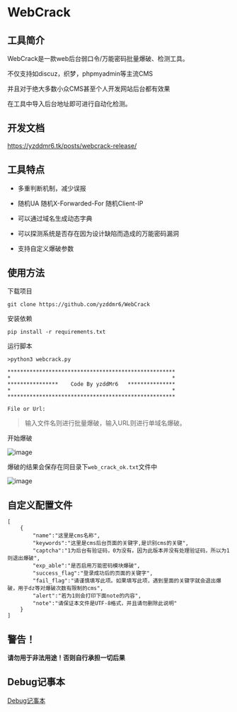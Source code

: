 # WebCrack

## 工具简介

WebCrack是一款web后台弱口令/万能密码批量爆破、检测工具。

不仅支持如discuz，织梦，phpmyadmin等主流CMS

并且对于绝大多数小众CMS甚至个人开发网站后台都有效果

在工具中导入后台地址即可进行自动化检测。


## 开发文档

https://yzddmr6.tk/posts/webcrack-release/

## 工具特点

* 多重判断机制，减少误报

* 随机UA 随机X-Forwarded-For 随机Client-IP

* 可以通过域名生成动态字典

* 可以探测系统是否存在因为设计缺陷而造成的万能密码漏洞

* 支持自定义爆破参数


## 使用方法

下载项目
```
git clone https://github.com/yzddmr6/WebCrack
```

安装依赖
```
pip install -r requirements.txt
```

运行脚本
```
>python3 webcrack.py

*****************************************************
*                                                   *
****************    Code By yzddMr6   ***************
*                                                   *
*****************************************************

File or Url:

```

>输入文件名则进行批量爆破，输入URL则进行单域名爆破。

开始爆破

![image](https://user-images.githubusercontent.com/46088090/64511415-d9e64980-d316-11e9-8b19-0487c8bf14fe.png)


爆破的结果会保存在同目录下`web_crack_ok.txt`文件中

![image](https://user-images.githubusercontent.com/46088090/64511693-6a248e80-d317-11e9-9d0c-6114cb194d37.png)


## 自定义配置文件

```
[
    {
        "name":"这里是cms名称",
        "keywords":"这里是cms后台页面的关键字,是识别cms的关键",
        "captcha":"1为后台有验证码，0为没有。因为此版本并没有处理验证码，所以为1则退出爆破",
        "exp_able":"是否启用万能密码模块爆破",
        "success_flag":"登录成功后的页面的关键字",
        "fail_flag":"请谨慎填写此项。如果填写此项，遇到里面的关键字就会退出爆破，用于dz等对爆破次数有限制的cms",
        "alert":"若为1则会打印下面note的内容",
        "note":"请保证本文件是UTF-8格式，并且请勿删除此说明"
    }
]
```

## 警告！

**请勿用于非法用途！否则自行承担一切后果**

## Debug记事本

[Debug记事本](debug.md)


